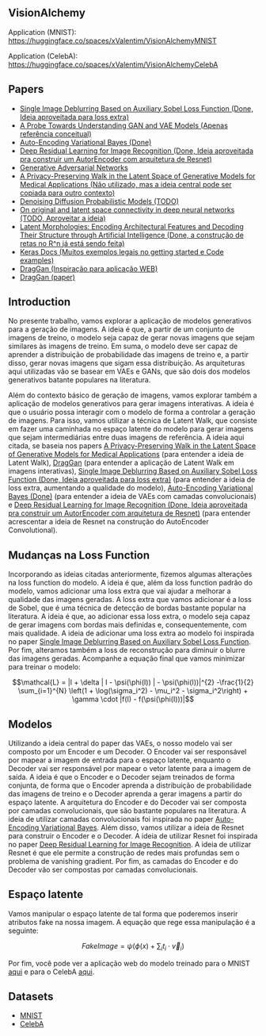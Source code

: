 ## VisionAlchemy 

Application (MNIST): https://huggingface.co/spaces/xValentim/VisionAlchemyMNIST

Application (CelebA): https://huggingface.co/spaces/xValentim/VisionAlchemyCelebA

## Papers

- [Single Image Deblurring Based on Auxiliary Sobel Loss Function (Done, Ideia aproveitada para loss extra)](https://ieeexplore.ieee.org/document/9276836)
- [A Probe Towards Understanding GAN and VAE Models (Apenas referência conceitual)](https://arxiv.org/pdf/1812.05676.pdf)
- [Auto-Encoding Variational Bayes (Done)](https://arxiv.org/abs/1312.6114)
- [Deep Residual Learning for Image Recognition (Done, Ideia aproveitada pra construir um AutorEncoder com arquitetura de Resnet)](https://arxiv.org/abs/1512.03385)
- [Generative Adversarial Networks](https://arxiv.org/abs/1406.2661)
- [A Privacy-Preserving Walk in the Latent Space of Generative Models for Medical Applications (Não utilizado, mas a ideia central pode ser copiada para outro contexto)](https://arxiv.org/pdf/2307.02984.pdf) 
- [Denoising Diffusion Probabilistic Models (TODO)](https://arxiv.org/pdf/2006.11239.pdf)
- [On original and latent space connectivity in deep neural networks (TODO, Aproveitar a ideia)](https://arxiv.org/pdf/2311.06816.pdf)
- [Latent Morphologies: Encoding Architectural Features and Decoding Their Structure through Artificial Intelligence (Done, a construção de retas no R^n já está sendo feita)](https://dash.harvard.edu/handle/1/37372337)
- [Keras Docs (Muitos exemplos legais no getting started e Code examples)](https://keras.io/api/)
- [DragGan (Inspiração para aplicação WEB)](https://huggingface.co/spaces/DragGan/DragGan)
- [DragGan (paper)](https://arxiv.org/pdf/2305.10973.pdf)

## Introduction

No presente trabalho, vamos explorar a aplicação de modelos generativos para a geração de imagens. A ideia é que, a partir de um conjunto de imagens de treino, o modelo seja capaz de gerar novas imagens que sejam similares às imagens de treino. Em suma, o modelo deve ser capaz de aprender a distribuição de probabilidade das imagens de treino e, a partir disso, gerar novas imagens que sigam essa distribuição. As arquiteturas aqui utilizadas vão se basear em VAEs e GANs, que são dois dos modelos generativos batante populares na literatura. 

Além do contexto básico de geração de imagens, vamos explorar também a aplicação de modelos generativos para gerar imagens interativas. A ideia é que o usuário possa interagir com o modelo de forma a controlar a geração de imagens. Para isso, vamos utilizar a técnica de Latent Walk, que consiste em fazer uma caminhada no espaço latente do modelo para gerar imagens que sejam intermediárias entre duas imagens de referência. A ideia aqui citada, se baseia nos papers [A Privacy-Preserving Walk in the Latent Space of Generative Models for Medical Applications](https://arxiv.org/pdf/2307.02984.pdf) (para entender a ideia de Latent Walk), [DragGan](https://arxiv.org/pdf/2305.10973.pdf) (para entender a aplicação de Latent Walk em imagens interativas), [Single Image Deblurring Based on Auxiliary Sobel Loss Function (Done, Ideia aproveitada para loss extra)](https://ieeexplore.ieee.org/document/9276836) (para entender a ideia de loss extra, aumentando a qualidade do modelo), [Auto-Encoding Variational Bayes (Done)](https://arxiv.org/abs/1312.6114) (para entender a ideia de VAEs com camadas convolucionais) e [Deep Residual Learning for Image Recognition (Done, Ideia aproveitada pra construir um AutorEncoder com arquitetura de Resnet)](https://arxiv.org/abs/1512.03385) (para entender acrescentar a ideia de Resnet na construção do AutoEncoder Convolutional).


## Mudanças na Loss Function

Incorporando as ideias citadas anteriormente, fizemos algumas alterações na loss function do modelo. A ideia é que, além da loss function padrão do modelo, vamos adicionar uma loss extra que vai ajudar a melhorar a qualidade das imagens geradas. A loss extra que vamos adicionar é a loss de Sobel, que é uma técnica de detecção de bordas bastante popular na literatura. A ideia é que, ao adicionar essa loss extra, o modelo seja capaz de gerar imagens com bordas mais definidas e, consequentemente, com mais qualidade. A ideia de adicionar uma loss extra ao modelo foi inspirada no paper [Single Image Deblurring Based on Auxiliary Sobel Loss Function](https://ieeexplore.ieee.org/document/9276836). Por fim, alteramos também a loss de reconstrução para diminuir o blurre das imagens geradas. Acompanhe a equação final que vamos minimizar para treinar o modelo:

<!-- $\mathcal{L} = MSE(x + \delta | x - \hat x |, \hat x) + \lambda_1 \mathcal{L}_{sobel} + \lambda_2 D_{KL}$ -->

$$\mathcal{L} = |I + \delta | I - \psi(\phi(I)) | - \psi(\phi(I))|^{2} -\frac{1}{2} \sum_{i=1}^{N} \left(1 + \log(\sigma_i^2) - \mu_i^2 - \sigma_i^2\right) + \gamma \cdot |f(I) - f(\psi(\phi(I)))|$$


## Modelos

Utilizando a ideia central do paper das VAEs, o nosso modelo vai ser composto por um Encoder e um Decoder. O Encoder vai ser responsável por mapear a imagem de entrada para o espaço latente, enquanto o Decoder vai ser responsável por mapear o vetor latente para a imagem de saída. A ideia é que o Encoder e o Decoder sejam treinados de forma conjunta, de forma que o Encoder aprenda a distribuição de probabilidade das imagens de treino e o Decoder aprenda a gerar imagens a partir do espaço latente. A arquitetura do Encoder e do Decoder vai ser composta por camadas convolucionais, que são bastante populares na literatura. A ideia de utilizar camadas convolucionais foi inspirada no paper [Auto-Encoding Variational Bayes](https://arxiv.org/abs/1312.6114). Além disso, vamos utilizar a ideia de Resnet para construir o Encoder e o Decoder. A ideia de utilizar Resnet foi inspirada no paper [Deep Residual Learning for Image Recognition](https://arxiv.org/abs/1512.03385). A ideia de utilizar Resnet é que ele permite a construção de redes mais profundas sem o problema de vanishing gradient. Por fim, as camadas do Encoder e do Decoder vão ser compostas por camadas convolucionais.

## Espaço latente

Vamos manipular o espaço latente de tal forma que poderemos inserir atributos fake na nossa imagem. A equação que rege essa manipulação é a seguinte:

$$FakeImage = \psi(\phi(x) + \sum_{i} t_i \cdot \vec v_i)$$

Por fim, você pode ver a aplicação web do modelo treinado para o MNIST [aqui](https://huggingface.co/spaces/xValentim/VisionAlchemyMNIST) e para o CelebA [aqui](https://huggingface.co/spaces/xValentim/VisionAlchemyCelebA).

## Datasets

- [MNIST](https://www.tensorflow.org/datasets/catalog/mnist)
- [CelebA](https://www.tensorflow.org/datasets/catalog/celeb_a)